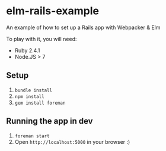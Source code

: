 # elm-rails-example
An example of how to set up a Rails app with Webpacker &amp; Elm

To play with it, you will need:

* Ruby 2.4.1
* Node.JS > 7

## Setup

1. `bundle install`
2. `npm install`
3. `gem install foreman`

## Running the app in dev

1. `foreman start`
2. Open `http://localhost:5000` in your browser :)



